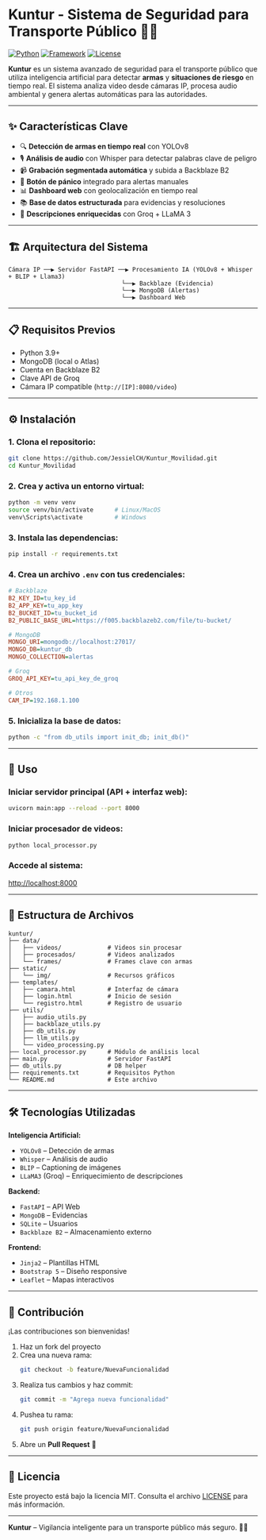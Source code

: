 
# Kuntur - Sistema de Seguridad para Transporte Público 🦅🚌

[![Python](https://img.shields.io/badge/Python-3.9%2B-blue)](https://www.python.org/)
[![Framework](https://img.shields.io/badge/Framework-FastAPI-green)](https://fastapi.tiangolo.com/)
[![License](https://img.shields.io/badge/License-MIT-yellow)](LICENSE)

**Kuntur** es un sistema avanzado de seguridad para el transporte público que utiliza inteligencia artificial para detectar **armas** y **situaciones de riesgo** en tiempo real. El sistema analiza video desde cámaras IP, procesa audio ambiental y genera alertas automáticas para las autoridades.

---

## ✨ Características Clave

- 🔍 **Detección de armas en tiempo real** con YOLOv8  
- 🎙️ **Análisis de audio** con Whisper para detectar palabras clave de peligro  
- 📹 **Grabación segmentada automática** y subida a Backblaze B2  
- 🚨 **Botón de pánico** integrado para alertas manuales  
- 📊 **Dashboard web** con geolocalización en tiempo real  
- 📚 **Base de datos estructurada** para evidencias y resoluciones  
- 🤖 **Descripciones enriquecidas** con Groq + LLaMA 3  

---

## 🏗️ Arquitectura del Sistema

```text
Cámara IP ──▶ Servidor FastAPI ──▶ Procesamiento IA (YOLOv8 + Whisper + BLIP + Llama3)
                                └──▶ Backblaze (Evidencia)
                                └──▶ MongoDB (Alertas)
                                └──▶ Dashboard Web
```

---

## 📋 Requisitos Previos

- Python 3.9+
- MongoDB (local o Atlas)
- Cuenta en Backblaze B2
- Clave API de Groq
- Cámara IP compatible (`http://[IP]:8080/video`)

---

## ⚙️ Instalación

### 1. Clona el repositorio:

```bash
git clone https://github.com/JessielCH/Kuntur_Movilidad.git
cd Kuntur_Movilidad
```

### 2. Crea y activa un entorno virtual:

```bash
python -m venv venv
source venv/bin/activate      # Linux/MacOS
venv\Scripts\activate         # Windows
```

### 3. Instala las dependencias:

```bash
pip install -r requirements.txt
```

### 4. Crea un archivo `.env` con tus credenciales:

```ini
# Backblaze
B2_KEY_ID=tu_key_id
B2_APP_KEY=tu_app_key
B2_BUCKET_ID=tu_bucket_id
B2_PUBLIC_BASE_URL=https://f005.backblazeb2.com/file/tu-bucket/

# MongoDB
MONGO_URI=mongodb://localhost:27017/
MONGO_DB=kuntur_db
MONGO_COLLECTION=alertas

# Groq
GROQ_API_KEY=tu_api_key_de_groq

# Otros
CAM_IP=192.168.1.100
```

### 5. Inicializa la base de datos:

```bash
python -c "from db_utils import init_db; init_db()"
```

---

## 🚀 Uso

### Iniciar servidor principal (API + interfaz web):

```bash
uvicorn main:app --reload --port 8000
```

### Iniciar procesador de videos:

```bash
python local_processor.py
```

### Accede al sistema:

[http://localhost:8000](http://localhost:8000)

---

## 📂 Estructura de Archivos

```text
kuntur/
├── data/
│   ├── videos/             # Videos sin procesar
│   ├── procesados/         # Videos analizados
│   └── frames/             # Frames clave con armas
├── static/
│   └── img/                # Recursos gráficos
├── templates/
│   ├── camara.html         # Interfaz de cámara
│   ├── login.html          # Inicio de sesión
│   └── registro.html       # Registro de usuario
├── utils/
│   ├── audio_utils.py
│   ├── backblaze_utils.py
│   ├── db_utils.py
│   ├── llm_utils.py
│   └── video_processing.py
├── local_processor.py      # Módulo de análisis local
├── main.py                 # Servidor FastAPI
├── db_utils.py             # DB helper
├── requirements.txt        # Requisitos Python
└── README.md               # Este archivo
```

---
## 🛠️ Tecnologías Utilizadas

**Inteligencia Artificial:**

- `YOLOv8` – Detección de armas  
- `Whisper` – Análisis de audio  
- `BLIP` – Captioning de imágenes  
- `LLaMA3` (Groq) – Enriquecimiento de descripciones  

**Backend:**

- `FastAPI` – API Web  
- `MongoDB` – Evidencias  
- `SQLite` – Usuarios  
- `Backblaze B2` – Almacenamiento externo  

**Frontend:**

- `Jinja2` – Plantillas HTML  
- `Bootstrap 5` – Diseño responsive  
- `Leaflet` – Mapas interactivos  

---

## 🤝 Contribución

¡Las contribuciones son bienvenidas!

1. Haz un fork del proyecto  
2. Crea una nueva rama:  
   ```bash
   git checkout -b feature/NuevaFuncionalidad
   ```
3. Realiza tus cambios y haz commit:  
   ```bash
   git commit -m "Agrega nueva funcionalidad"
   ```
4. Pushea tu rama:  
   ```bash
   git push origin feature/NuevaFuncionalidad
   ```
5. Abre un **Pull Request** 🚀

---

## 📄 Licencia

Este proyecto está bajo la licencia MIT. Consulta el archivo [LICENSE](LICENSE) para más información.

---

**Kuntur** – Vigilancia inteligente para un transporte público más seguro. 🦅🚌

